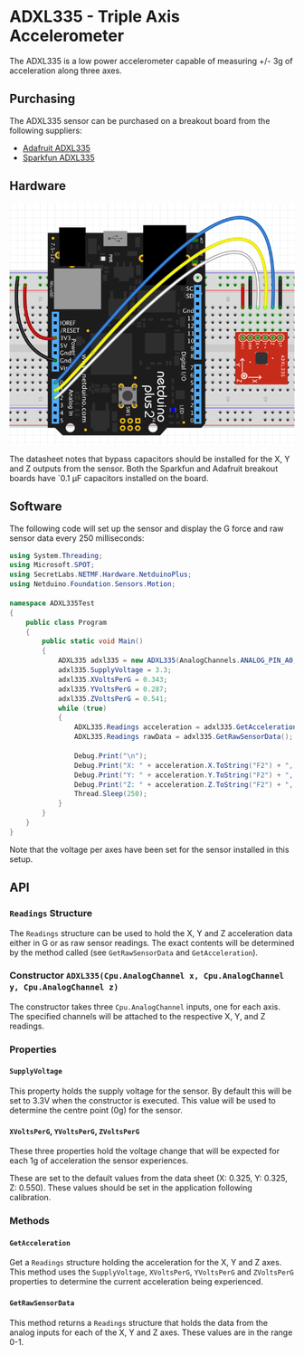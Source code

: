 # ADXL335 - Triple Axis Accelerometer

The ADXL335 is a low power accelerometer capable of measuring +/- 3g of acceleration along three axes.

## Purchasing

The ADXL335 sensor can be purchased on a breakout board from the following suppliers:

* [Adafruit ADXL335](https://www.adafruit.com/product/163)
* [Sparkfun ADXL335](https://www.sparkfun.com/products/9269)

## Hardware

![ADXL335 on Breadboard](ADXL335OnBreadboard.png)

The datasheet notes that bypass capacitors should be installed for the X, Y and Z outputs from the sensor.  Both the Sparkfun and Adafruit breakout boards have `0.1 &mu;F capacitors installed on the board.

## Software

The following code will set up the sensor and display the G force and raw sensor data every 250 milliseconds:

```csharp
using System.Threading;
using Microsoft.SPOT;
using SecretLabs.NETMF.Hardware.NetduinoPlus;
using Netduino.Foundation.Sensors.Motion;

namespace ADXL335Test
{
    public class Program
    {
        public static void Main()
        {
            ADXL335 adxl335 = new ADXL335(AnalogChannels.ANALOG_PIN_A0, AnalogChannels.ANALOG_PIN_A1, AnalogChannels.ANALOG_PIN_A2);
            adxl335.SupplyVoltage = 3.3;
            adxl335.XVoltsPerG = 0.343;
            adxl335.YVoltsPerG = 0.287;
            adxl335.ZVoltsPerG = 0.541;
            while (true)
            {
                ADXL335.Readings acceleration = adxl335.GetAcceleration();
                ADXL335.Readings rawData = adxl335.GetRawSensorData();

                Debug.Print("\n");
                Debug.Print("X: " + acceleration.X.ToString("F2") + ", " + rawData.X.ToString("F2"));
                Debug.Print("Y: " + acceleration.Y.ToString("F2") + ", " + rawData.Y.ToString("F2"));
                Debug.Print("Z: " + acceleration.Z.ToString("F2") + ", " + rawData.Z.ToString("F2"));
                Thread.Sleep(250);
            }
        }
    }
}
```

Note that the voltage per axes have been set for the sensor installed in this setup.

## API

### `Readings` Structure

The `Readings` structure can be used to hold the X, Y and Z acceleration data either in G or as raw sensor readings.  The exact contents will be determined by the method called (see `GetRawSensorData` and `GetAcceleration`).

### Constructor `ADXL335(Cpu.AnalogChannel x, Cpu.AnalogChannel y, Cpu.AnalogChannel z)`

The constructor takes three `Cpu.AnalogChannel` inputs, one for each axis.  The specified channels will be attached to the respective X, Y, and Z readings.

### Properties

#### `SupplyVoltage`

This property holds the supply voltage for the sensor.  By default this will be set to 3.3V when the constructor is executed.  This value will be used to determine the centre point (0g) for the sensor.

#### `XVoltsPerG`, `YVoltsPerG`, `ZVoltsPerG`

These three properties hold the voltage change that will be expected for each 1g of acceleration the sensor experiences.

These are set to the default values from the data sheet (X: 0.325, Y: 0.325, Z: 0.550).  These values should be set in the application following calibration.

### Methods

#### `GetAcceleration`

Get a `Readings` structure holding the acceleration for the X, Y and Z axes.  This method uses the `SupplyVoltage`, `XVoltsPerG`, `YVoltsPerG` and `ZVoltsPerG` properties to determine the current acceleration being experienced.

#### `GetRawSensorData`

This method returns a `Readings` structure that holds the data from the analog inputs for each of the X, Y and Z axes.  These values are in the range 0-1.